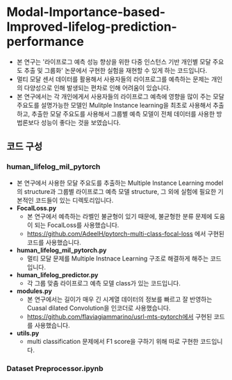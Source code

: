 # Modal-Importance-based-Improved-lifelog-prediction-performance
- 본 연구는 '라이프로그 예측 성능 향상을 위한 다중 인스턴스 기반 개인별 모달 주요도 추출 및 그룹화' 논문에서 구현한 실험을 재현할 수 있게 하는 코드입니다.
- 멀티 모달 센서 데이터를 활용해서 사용자들의 라이프로그를 예측하는 문제는 개인의 다양성으로 인해 발생되는 편차로 인해 어려움이 있습니다.
- 본 연구에서는 각 개인에게서 사용자들의 라이프로그 예측에 영향을 많이 주는 모달 주요도를 설명가능한 모델인 Mulitple Instance learning을 최초로 사용해서 추출하고, 추출한 모달 주요도를 사용해서 그룹별 예측 모델이 전체 데이터를 사용한 방법론보다 성능이 좋다는 것을 보였습니다.

## 코드 구성
### human_lifelog_mil_pytorch
  - 본 연구에서 사용한 모달 주요도를 추출하는 Multiple Instance Learning model의 structure과 그룹별 라이프로그 예측 모델 structure, 그 외에 실험에 필요한 기본적인 코드들이 있는 디렉토리입니다.
  - **FocalLoss.py**
    - 본 연구에서 예측하는 라벨인 불균형이 있기 때문에, 불균형한 분류 문제에 도움이 되는 FocalLoss를 사용했습니다.  
    - https://github.com/AdeelH/pytorch-multi-class-focal-loss 에서 구현된 코드를 사용했습니다.  
  - **human_lifelog_mil_pytorch.py**
    - 멀티 모달 문제를 Multiple Instnace Learning 구조로 해결하게 해주는 코드입니다.  
  - **human_lifelog_predictor.py**
    - 각 그룹 맞춤 라이프로그 예측 모델 class가 있는 코드입니다.  
  - **modules.py**
    - 본 연구에서는 길이가 매우 긴 시계열 데이터의 정보를 빠르고 잘 반영하는 Cuasal dilated Convolution을 인코더로 사용했습니다.  
    - https://github.com/flaviagiammarino/usrl-mts-pytorch에서 구현된 코드를 사용했습니다.  
  - **utils.py**
    - multi classification 문제에서 F1 score을 구하기 위해 따로 구현한 코드입니다.  

### Dataset Preprocessor.ipynb
